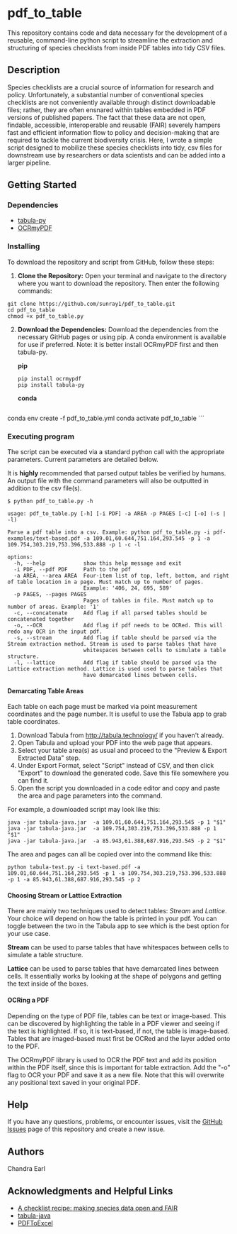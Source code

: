 # pdf_to_table

This repository contains code and data necessary for the development of a reusable, command-line python script to streamline the extraction and structuring of species checklists from inside PDF tables into tidy CSV files.

## Description

Species checklists are a crucial source of information for research and policy. Unfortunately, a substantial number of conventional species checklists are not conveniently available through distinct downloadable files; rather, they are often ensnared within tables embedded in PDF versions of published papers. The fact that these data are not open, findable, accessible, interoperable and reusable (FAIR) severely hampers fast and efficient information flow to policy and decision-making that are required to tackle the current biodiversity crisis. Here, I wrote a simple script designed to mobilize these species checklists into tidy, csv files for downstream use by researchers or data scientists and can be added into a larger pipeline.
 

## Getting Started

### Dependencies

* [tabula-py](https://github.com/chezou/tabula-py)
* [OCRmyPDF](https://github.com/ocrmypdf/OCRmyPDF)

### Installing

To download the repository and script from GitHub, follow these steps:

1. **Clone the Repository:**
   Open your terminal and navigate to the directory where you want to download the repository. Then enter the following commands:
```
git clone https://github.com/sunray1/pdf_to_table.git
cd pdf_to_table
chmod +x pdf_to_table.py
```
2. **Download the Dependencies:**
	Download the dependencies from the necessary GitHub pages or using pip. A conda environment is available for use if preferred. Note: it is better install OCRmyPDF first and then tabula-py.
	
	**pip**

	```
	pip install ocrmypdf
	pip install tabula-py
	```
  
	**conda**
	```
  conda env create -f pdf_to_table.yml
  conda activate pdf_to_table
	```

### Executing program

The script can be executed via a standard python call with the appropriate parameters. Current parameters are detailed below.

It is **highly** recommended that parsed output tables be verified by humans. An output file with the command parameters will also be outputted in addition to the csv file(s).

```
$ python pdf_to_table.py -h

usage: pdf_to_table.py [-h] [-i PDF] -a AREA -p PAGES [-c] [-o] (-s | -l)

Parse a pdf table into a csv. Example: python pdf_to_table.py -i pdf-examples/text-based.pdf -a 109.01,60.644,751.164,293.545 -p 1 -a
109.754,303.219,753.396,533.888 -p 1 -c -l

options:
  -h, --help            show this help message and exit
  -i PDF, --pdf PDF     Path to the pdf
  -a AREA, --area AREA  Four-item list of top, left, bottom, and right of table location in a page. Must match up to number of pages.
                        Example: '406, 24, 695, 589'
  -p PAGES, --pages PAGES
                        Pages of tables in file. Must match up to number of areas. Example: '1'
  -c, --concatenate     Add flag if all parsed tables should be concatenated together
  -o, --OCR             Add flag if pdf needs to be OCRed. This will redo any OCR in the input pdf.
  -s, --stream          Add flag if table should be parsed via the Stream extraction method. Stream is used to parse tables that have
                        whitespaces between cells to simulate a table structure.
  -l, --lattice         Add flag if table should be parsed via the Lattice extraction method. Lattice is used used to parse tables that
                        have demarcated lines between cells.
```

#### Demarcating Table Areas

Each table on each page must be marked via point measurement coordinates and the page number. It is useful to use the Tabula app to grab table coordinates.

1. Download Tabula from http://tabula.technology/ if you haven't already.
2. Open Tabula and upload your PDF into the web page that appears.
3. Select your table area(s) as usual and proceed to the "Preview & Export Extracted Data" step.
4. Under Export Format, select "Script" instead of CSV, and then click "Export" to download the generated code. Save this file somewhere you can find it.
5. Open the script you downloaded in a code editor and copy and paste the area and page parameters into the command.

For example, a downloaded script may look like this:
```
java -jar tabula-java.jar  -a 109.01,60.644,751.164,293.545 -p 1 "$1" 
java -jar tabula-java.jar  -a 109.754,303.219,753.396,533.888 -p 1 "$1" 
java -jar tabula-java.jar  -a 85.943,61.388,687.916,293.545 -p 2 "$1" 
```

The area and pages can all be copied over into the command like this:
```
python tabula-test.py -i text-based.pdf -a 109.01,60.644,751.164,293.545 -p 1 -a 109.754,303.219,753.396,533.888 -p 1 -a 85.943,61.388,687.916,293.545 -p 2
```
#### Choosing Stream or Lattice Extraction

There are mainly two techniques used to detect tables: *Stream* and *Lattice*. Your choice will depend on how the table is printed in your pdf. You can toggle between the two in the Tabula app to see which is the best option for your use case.

**Stream** can be used to parse tables that have whitespaces between cells to simulate a table structure. 

**Lattice** can be used to parse tables that have demarcated lines between cells. It essentially works by looking at the shape of polygons and getting the text inside of the boxes.

#### OCRing a PDF

Depending on the type of PDF file, tables can be text or image-based. This can be discovered by highlighting the table in a PDF viewer and seeing if the text is highlighted. If so, it is text-based, if not, the table is image-based. Tables that are imaged-based must first be OCRed and the layer added onto to the PDF.

The OCRmyPDF library is used to OCR the PDF text and add its position within the PDF itself, since this is important for table extraction. Add the "-o" flag to OCR your PDF and save it as a new file. Note that this will overwrite any positional text saved in your original PDF.



## Help

If you have any questions, problems, or encounter issues, visit the [GitHub Issues](https://github.com/sunray1/pdf_to_table/issues) page of this repository and create a new issue.

## Authors

Chandra Earl  

## Acknowledgments and Helpful Links

* [A checklist recipe: making species data open and FAIR](https://doi.org/10.1093/database/baaa084)
* [tabula-java](https://github.com/tabulapdf/tabula-java)
* [PDFToExcel](https://tomassetti.me/how-to-convert-a-pdf-to-excel/)
